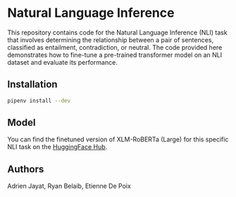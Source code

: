 # Natural Language Inference

This repository contains code for the Natural Language Inference (NLI) task that involves determining the relationship between a pair of sentences, classified as entailment, contradiction, or neutral.
The code provided here demonstrates how to fine-tune a pre-trained transformer model on an NLI dataset and evaluate its performance.

## Installation
```bash
pipenv install --dev
```

## Model

You can find the finetuned version of XLM-RoBERTa (Large) for this specific NLI task on the [HuggingFace Hub](https://huggingface.co/ajayat/xlm-roberta-large-xnli).

## Authors
Adrien Jayat, Ryan Belaib, Etienne De Poix
